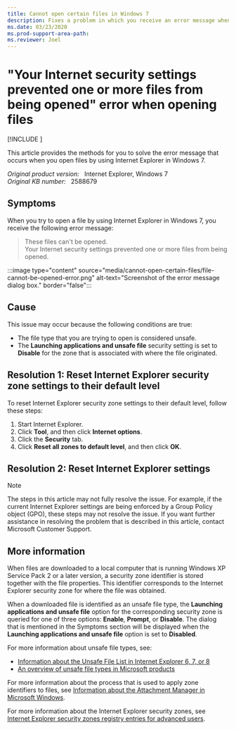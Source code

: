 ```yaml
---
title: Cannot open certain files in Windows 7 
description: Fixes a problem in which you receive an error message when you try to open .exe files by using Internet Explorer in Windows 7.
ms.date: 03/23/2020
ms.prod-support-area-path: 
ms.reviewer: Joel
---
```

# "Your Internet security settings prevented one or more files from being opened" error when opening files

[!INCLUDE [](../includes/browsers-important.md)]

This article provides the methods for you to solve the error message that occurs when you open files by using Internet Explorer in Windows 7.

_Original product version:_ &nbsp; Internet Explorer, Windows 7  
_Original KB number:_ &nbsp; 2588679

## Symptoms

When you try to open a file by using Internet Explorer in Windows 7, you receive the following error message:

> These files can't be opened.  
> Your Internet security settings prevented one or more files from being opened.

:::image type="content" source="media/cannot-open-certain-files/file-cannot-be-opened-error.png" alt-text="Screenshot of the error message dialog box." border="false":::

## Cause

This issue may occur because the following conditions are true:

- The file type that you are trying to open is considered unsafe.
- The **Launching applications and unsafe file** security setting is set to **Disable** for the zone that is associated with where the file originated.

## Resolution 1: Reset Internet Explorer security zone settings to their default level

To reset Internet Explorer security zone settings to their default level, follow these steps:

1. Start Internet Explorer.
2. Click **Tool**, and then click **Internet options**.
3. Click the **Security** tab.
4. Click **Reset all zones to default level**, and then click **OK**.

## Resolution 2: Reset Internet Explorer settings

> [!NOTE]
> The steps in this article may not fully resolve the issue. For example, if the current Internet Explorer settings are being enforced by a Group Policy object (GPO), these steps may not resolve the issue. If you want further assistance in resolving the problem that is described in this article, contact Microsoft Customer Support.

## More information

When files are downloaded to a local computer that is running Windows XP Service Pack 2 or a later version, a security zone identifier is stored together with the file properties. This identifier corresponds to the Internet Explorer security zone for where the file was obtained.

When a downloaded file is identified as an unsafe file type, the **Launching applications and unsafe file** option for the corresponding security zone is queried for one of three options: **Enable**, **Prompt**, or **Disable**. The dialog that is mentioned in the Symptoms section will be displayed when the **Launching applications and unsafe file** option is set to **Disabled**.

For more information about unsafe file types, see:

- [Information about the Unsafe File List in Internet Explorer 6, 7, or 8](https://support.microsoft.com/help/291369)
- [An overview of unsafe file types in Microsoft products](https://support.microsoft.com/help/925330)

For more information about the process that is used to apply zone identifiers to files, see [Information about the Attachment Manager in Microsoft Windows](https://support.microsoft.com/help/883260).

For more information about the Internet Explorer security zones, see [Internet Explorer security zones registry entries for advanced users](https://support.microsoft.com/help/182569).
